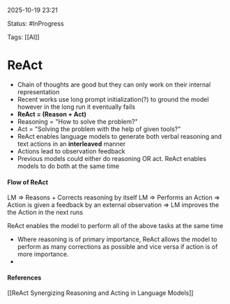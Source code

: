 
2025-10-19 23:21

Status: #InProgress 

Tags: [[AI]] 

# ReAct

- Chain of thoughts are good but they can only work on their internal representation
- Recent works use long prompt initialization(?) to ground the model however in the long run it eventually fails
- **ReAct = (Reason + Act)**
- Reasoning = "How to solve the problem?"
- Act = "Solving the problem with the help of given tools?"
- ReAct enables language models to generate both verbal reasoning and text actions in an **interleaved** manner
- Actions lead to observation feedback
- Previous models could either do reasoning OR act. ReAct enables models to do both at the same time

#### Flow of ReAct
LM => Reasons + Corrects reasoning by itself
LM => Performs an Action 
								=> Action is given a feedback by an external observation 
									=> LM improves the the Action in the next runs

ReAct enables the model to perform all of the above tasks at the same time


- Where reasoning is of primary importance, ReAct allows the model to perform as many corrections as possible and vice versa if action is of more importance.
- 


#### References
[[ReAct Synergizing Reasoning and Acting in Language Models]]